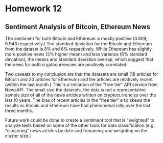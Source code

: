 # Homework 12

## Sentiment Analysis of Bitcoin, Ethereum News 

The sentiment for both Bitcoin and Ethereum is mostly positive (0.909, 0.943 respectively.) The standard deviation for the Bitcoin and Ethereum from the dataset is 8% and 6% respectively. While Ethereum has slightly more positive news (3% higher mean) and less variance (6% standard deviation), the means and standard deviation overlap, which suggest that the news for both cryptocurrencies are positively correlated. 

Two caveats to my conclusion are that the datasets are small (18 articles for Bitcoin and 20 articles for Ethereum) and the articles are relatively recent (within the last month.) This is a limitation of the "free tier" API service from NewsAPI. The small size the datasets, the data is not a representative sample size of all of the news articles written on cryptocurrencies over the last 10 years. The bias of recent articles in the "free tier" also skews the results as Bitcoin and Ethereum have had phenomenal rally over the last three months. 

Future work could be done to create a sentiment tool that is "weighted" to analyze texts based on some of the other tools for data classification (e.g. "clustering" news articles by date and frequency and weighting on the cluster size.)